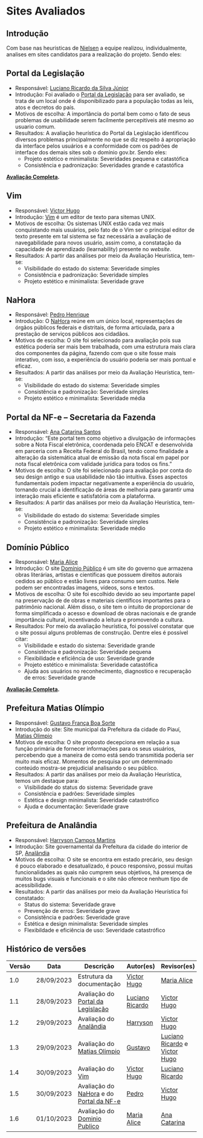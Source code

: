 # Sites Avaliados



## Introdução

<p>Com base nas heuristicas de <a href="##">Nielsen</a> a equipe realizou, individualmente, analises em sites candidatos para a realização do projeto. Sendo eles:</p>



## Portal da Legislação

- Responsável: [Luciano Ricardo da Silva Júnior](https://github.com/l-ricardo)
- Introdução: Foi avaliado o [Portal da Legislação](http://www4.planalto.gov.br/legislacao/) para ser avaliado, se trata de um local onde é disponibilizado para a população todas as leis, atos e decretos do país.
- Motivos de escolha: A importância do portal bem como o fato de seus problemas de usabilidade serem facilmente percepitíveis até mesmo ao usuario comum.
- Resultados: A avaliação heurística do Portal da Legislação identificou diversos problemas principalmente no que se diz respeito á apropriação da interface pelos usuários e a conformidade com os padrões de interface dos demais sites sob o domínio gov.br. Sendo eles:
    - Projeto estético e minimalista: Severidades pequena e catastófica
    - Consistência e padronização: Severidades grande e catastófica

**[Avaliação Completa](../assets/avaliacoes/AvalicaoLegislativo.pdf).**



## Vim

- Responsável: [Victor Hugo](https://github.com/ViictorHugoo) 
- Introdução: [Vim](https://www.vim.org) é um editor de texto para sitemas UNIX.
- Motivos de escolha: Os sistemas UNIX estão cada vez mais conquistando mais usuários, pelo fato de o Vim ser o principal editor de texto presente em tal sistema se faz necessária a avaliação de navegabilidade para novos usuário, assim como, a constatação da capacidade de aprendizado (learnability) presente no _website_.
- Resultados:  A partir das análises por meio da Avaliação Heurística, tem-se:
    - Visibilidade do estado do sistema: Severidade simples
    - Consistência e padronização: Severidade simples
    - Projeto estético e minimalista: Severidade grave



## NaHora

- Responsável: [Pedro Henrique](https://github.com/pedro-hsf)
- Introdução: O [NaHora](https://www.nahora.df.gov.br/) reúne em um único local, representações de órgãos públicos federais e distritais, de forma articulada, para a prestação de serviços públicos aos cidadãos. 
- Motivos de escolha: O site foi selecionado para avaliação pois sua estética poderia ser mais bem trabalhada, com uma estrutura mais clara dos componentes da página, fazendo com que o site fosse mais interativo, com isso, a experiência do usuário poderia ser mais pontual e eficaz.
- Resultados: A partir das análises por meio da Avaliação Heurística, tem-se:
    - Visibilidade do estado do sistema: Severidade simples
    - Consistência e padronização: Severidade simples
    - Projeto estético e minimalista: Severidade média



## Portal da NF-e – Secretaria da Fazenda

- Responsável: [Ana Catarina Santos](https://github.com/an4catarina)
- Introdução: “Este portal tem como objetivo a divulgação de informações sobre a Nota Fiscal eletrônica, coordenada pelo ENCAT e desenvolvida em parceria com a Receita Federal do Brasil, tendo como finalidade a alteração da sistemática atual de emissão da nota fiscal em papel por nota fiscal eletrônica com validade jurídica para todos os fins.”
- Motivos de escolha: O site foi selecionado para avaliação por conta do seu design antigo e sua usabilidade não tão intuitiva. Esses aspectos fundamentais podem impactar negativamente a experiência do usuário, tornando crucial a identificação de áreas de melhoria para garantir uma interação mais eficiente e satisfatória com a plataforma.
- Resultados: A partir das análises por meio da Avaliação Heurística, tem-se:
    - Visibilidade do estado do sistema: Severidade simples
    - Consistência e padronização: Severidade simples
    - Projeto estético e minimalista: Severidade médio



## Domínio Público

- Responsável: [Maria Alice](https://github.com/Maliz30)
- Introdução: O site [Domínio Público](http://www.dominiopublico.gov.br/pesquisa/PesquisaObraForm.jsp) é um site do governo que armazena obras literárias, artistas e científicas que possuem direitos autorais cedidos ao público e estão livres para consumo sem custos. Nele podem ser encontradas imagens, vídeos, sons e textos.
- Motivos de escolha: O site foi escolhido devido ao seu importante papel na preservação de de obras e materiais científicos importantes para o patrimônio nacional. Além disso, o site tem o intuito de proporcionar de forma simplificada o acesso e download de obras nacionais e de grande importância cultural, incentivando a leitura e promovendo a cultura.
- Resultados: Por meio da avaliação heurística, foi possível constatar que o site possui alguns problemas de construção. Dentre eles é possível citar:
    - Visibilidade e estado do sistema: Severidade grande
    - Consistência e padronização: Severidade pequena
    - Flexibilidade e eficiência de uso: Severidade grande
    - Projeto estético e minimalista: Severidade catastófica
    - Ajuda aos usuários no reconhecimento, diagnostico e recuperação de erros: Severidade grande

**[Avaliação Completa](../assets/avaliacoes/DominioPublico.pdf).**



## Prefeitura Matias Olímpio 

- Responsável: [Gustavo França Boa Sorte](https://github.com/gustavofbs)
- Introdução do site: Site municipal da Prefeitura da cidade do Piauí, [Matias Olimpio](https://www.matiasolimpio.pi.gov.br/)
- Motivos de escolha: O site proposto decepciona em relação a sua função primária de fornecer informações para os seus usuários, percebendo que a maneira de como está sendo transmitida poderia ser muito mais eficaz. Momentos de pesquisa por um determinado conteúdo mostra-se prejudicial analisando o seu público.
- Resultados: A partir das análises por meio da Avaliação Heurística, temos um destaque para: 
    - Visibilidade do status do sistema: Severidade grave
    - Consistência e padrões: Severidade simples
    - Estética e design minimalista: Severidade catastrófico
    - Ajuda e documentação: Severidade grave



## Prefeitura de Analândia  

- Responsável: [Harryson Campos Martins](https://github.com/harry-cmartin)
- Introdução: Site governamental da Prefeitura da cidade do interior de SP, [Analãndia](https://www.analandia.sp.gov.br/)
- Motivos de escolha: O site se encontra em estado precário, seu design é pouco elaborado e desatualizado, é pouco responsivo, possui muitas funcionalidades as quais não cumprem seus objetivos, há presença de muitos bugs visuais e funcionais e o site não oferece nenhum tipo de acessibilidade.  
- Resultados: A partir das análises por meio da Avaliação Heurística foi constatado: 
    - Status do sistema: Severidade grave
    - Prevenção de erros: Severidade grave
    - Consistência e padrões: Severidade grave
    - Estética e design minimalista: Severidade simples
    - Flexibildade e eficiência de uso: Severidade catastrófico



## Histórico de versões

| Versão | Data       | Descrição                                                                                                                        | Autor(es)                                       | Revisor(es)                                                                                      |
| ------ | ---------- | -------------------------------------------------------------------------------------------------------------------------------- | ----------------------------------------------- | ------------------------------------------------------------------------------------------------ |
| 1.0    | 28/09/2023 | Estrutura da documentação                                                                                                        | [Victor Hugo](https://github.com/ViictorHugoo)  | [Maria Alice](https://github.com/Maliz30)                                                        |
| 1.1    | 28/09/2023 | Avaliação do [Portal da Legislação](http://www4.planalto.gov.br/legislacao/)                                                     | [Luciano Ricardo](https://github.com/l-ricardo) | [Victor Hugo](https://github.com/ViictorHugoo)                                                   |
| 1.2    | 29/09/2023 | Avaliação do [Analãndia](https://www.analandia.sp.gov.br/)                                                                       | [Harryson](https://github.com/harry-cmartin)    | [Victor Hugo](https://github.com/ViictorHugoo)                                                   |
| 1.3    | 29/09/2023 | Avaliação do [Matias Olimpio](https://www.matiasolimpio.pi.gov.br/)                                                              | [Gustavo](https://github.com/gustavofbs)        | [Luciano Ricardo](https://github.com/l-ricardo) e [Victor Hugo](https://github.com/ViictorHugoo) |
| 1.4    | 30/09/2023 | Avaliação do [Vim](https://www.vim.org)                                                                                          | [Victor Hugo](https://github.com/ViictorHugoo)  | [Luciano Ricardo](https://github.com/l-ricardo)                                                  |
| 1.5    | 30/09/2023 | Avaliação do [NaHora](https://www.nahora.df.gov.br/) e do [Portal da NF-e](https://www.nfe.fazenda.gov.br/portal/principal.aspx) | [Pedro](https://github.com/pedro-hsf)  | [Victor Hugo](https://github.com/ViictorHugoo)                                                   |
| 1.6    | 01/10/2023 | Avaliação do [Dominio Publico](http://www.dominiopublico.gov.br/pesquisa/PesquisaObraForm.jsp)                                   | [Maria Alice](https://github.com/Maliz30)       | [Ana Catarina](https://github.com/an4catarina)                                                   |
